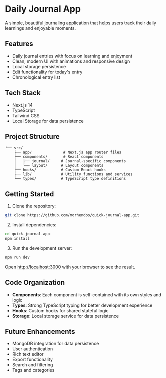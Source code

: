 # Daily Journal App

A simple, beautiful journaling application that helps users track their daily learnings and enjoyable moments.

## Features

- Daily journal entries with focus on learning and enjoyment
- Clean, modern UI with animations and responsive design
- Local storage persistence
- Edit functionality for today's entry
- Chronological entry list

## Tech Stack

- Next.js 14
- TypeScript
- Tailwind CSS
- Local Storage for data persistence

## Project Structure

```
└── src/
    ├── app/              # Next.js app router files
    ├── components/       # React components
    │   ├── journal/     # Journal-specific components
    │   └── layout/      # Layout components
    ├── hooks/           # Custom React hooks
    ├── lib/             # Utility functions and services
    └── types/           # TypeScript type definitions
```

## Getting Started

1. Clone the repository:
```bash
git clone https://github.com/morhendos/quick-journal-app.git
```

2. Install dependencies:
```bash
cd quick-journal-app
npm install
```

3. Run the development server:
```bash
npm run dev
```

Open [http://localhost:3000](http://localhost:3000) with your browser to see the result.

## Code Organization

- **Components**: Each component is self-contained with its own styles and logic
- **Types**: Strong TypeScript typing for better development experience
- **Hooks**: Custom hooks for shared stateful logic
- **Storage**: Local storage service for data persistence

## Future Enhancements

- MongoDB integration for data persistence
- User authentication
- Rich text editor
- Export functionality
- Search and filtering
- Tags and categories
